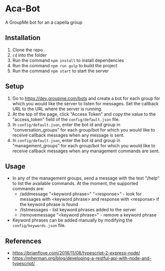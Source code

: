 # Aca-Bot

A GroupMe bot for an a capella group

## Installation

1. Clone the repo
2. `cd` into the folder
3. Run the command `npm install` to install dependencies
4. Run the command `npm run gulp` to build the project
5. Run the command `npm start` to start the server

## Setup

1. Go to <https://dev.groupme.com/bots> and create a bot for each group for which you would like the server to listen for messages. Set the callback URL to the URL where the server is running.
2. At the top of the page, click "Access Token" and copy the value to the "access_token" field of the `config/default.json` file.
3. In `config/default.json`, enter the bot id and group in "conversation_groups" for each group/bot for which you would like to receive callback messages when any message is sent.
4. In `config/default.json`, enter the bot id and group in "management_groups" for each group/bot for which you would like to receive callback messages when any management commands are sent.

## Usage

* In any of the management groups, send a message with the text "/help" to list the available commands. At the moment, the supported commands are:
  * /addmessage "\<keyword phrase\>" "\<response\>" - look for messages with \<keyword phrase\> and response with \<response\> if the keyword phrase is found
  * /listmessages - list keyword phrases added to the server
  * /removemessage "\<keyword phrase\>" - remove a keyword phrase
* Keyword phrases can be added manually by modifying the `config/keywords.json` file.

## References

* https://brianflove.com/2016/11/08/typescript-2-express-node/
* https://mherman.org/blog/developing-a-restful-api-with-node-and-typescript/
